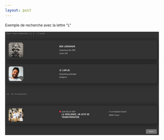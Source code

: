 ```yaml
---
layout: post
---
```


<small>Exemple de recherche avec la lettre "L"</small>

<img src="images/search.jpg" width=750>